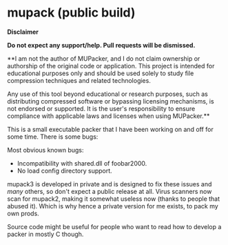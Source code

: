 # mupack (public build)

**Disclaimer**

**Do not expect any support/help. Pull requests will be dismissed.**

**I am not the author of MUPacker, and I do not claim ownership or authorship of the original code or application. This project is intended for educational purposes only and should be used solely to study file compression techniques and related technologies.

Any use of this tool beyond educational or research purposes, such as distributing compressed software or bypassing licensing mechanisms, is not endorsed or supported. It is the user's responsibility to ensure compliance with applicable laws and licenses when using MUPacker.**

This is a small executable packer that I have been working on and off for some time. 
There is some bugs:

Most obvious known bugs:
* Incompatibility with shared.dll of foobar2000.
* No load config directory support.

mupack3 is developed in private and is designed to fix these issues and *many* others, so don't expect a public release at all.
Virus scanners now scan for mupack2, making it somewhat useless now (thanks to people that abused it). 
Which is why hence a private version for me exists, to pack my own prods.

Source code might be useful for people who want to read how to develop a packer in mostly C though. 
